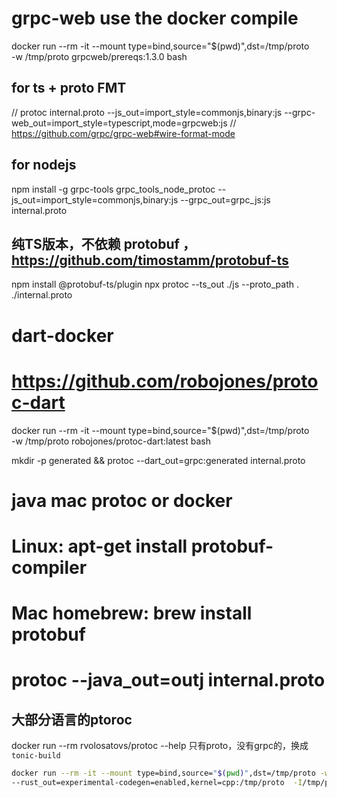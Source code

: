 
# grpc-web use the docker compile
docker run --rm -it --mount type=bind,source="$(pwd)",dst=/tmp/proto \
 -w /tmp/proto grpcweb/prereqs:1.3.0 bash

## for ts + proto FMT
// protoc internal.proto  --js_out=import_style=commonjs,binary:js --grpc-web_out=import_style=typescript,mode=grpcweb:js
// https://github.com/grpc/grpc-web#wire-format-mode

## for nodejs
npm install -g grpc-tools
grpc_tools_node_protoc --js_out=import_style=commonjs,binary:js --grpc_out=grpc_js:js internal.proto


## 纯TS版本，不依赖 protobuf ，https://github.com/timostamm/protobuf-ts
npm install @protobuf-ts/plugin
npx protoc --ts_out ./js --proto_path . ./internal.proto


# dart-docker
# https://github.com/robojones/protoc-dart
docker run --rm -it --mount type=bind,source="$(pwd)",dst=/tmp/proto \
 -w /tmp/proto robojones/protoc-dart:latest bash

mkdir -p generated && protoc --dart_out=grpc:generated internal.proto

# java mac protoc or docker
# Linux: apt-get install protobuf-compiler
# Mac homebrew: brew install protobuf
# protoc  --java_out=outj internal.proto

## 大部分语言的ptoroc


docker run --rm rvolosatovs/protoc --help 
只有proto，没有grpc的，换成`tonic-build`
```bash
docker run --rm -it --mount type=bind,source="$(pwd)",dst=/tmp/proto -w /tmp/proto rvolosatovs/protoc \
--rust_out=experimental-codegen=enabled,kernel=cpp:/tmp/proto  -I/tmp/proto internal.proto
```